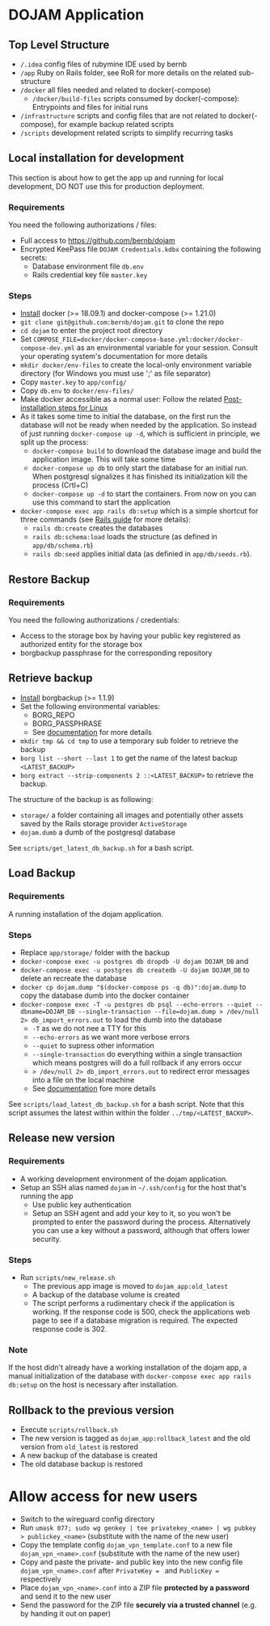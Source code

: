 # DOJAM Application

## Top Level Structure
* `/.idea` config files of rubymine IDE used by bernb
* `/app` Ruby on Rails folder, see RoR for more details on the related sub-structure
* `/docker` all files needed and related to docker(-compose)
  * `/docker/build-files` scripts consumed by docker(-compose): Entrypoints and files for initial runs
* `/infrastructure` scripts and config files that are not related to docker(-compose), for example backup related scripts
* `/scripts` development related scripts to simplify recurring tasks

## Local installation for development
This section is about how to get the app up and running for local development, DO NOT use this for production deployment.

### Requirements
You need the following authorizations / files:
* Full access to https://github.com/bernb/dojam
* Encrypted KeePass file `DOJAM Credentials.kdbx` containing the following secrets:
  * Database environment file `db.env`
  * Rails credential key file `master.key`

### Steps
* [Install](https://docs.docker.com/compose/install/) docker (>= 18.09.1) and docker-compose (>= 1.21.0)
* `git clone git@github.com:bernb/dojam.git` to clone the repo
* `cd dojam` to enter the project root directory
* Set `COMPOSE_FILE=docker/docker-compose-base.yml:docker/docker-compose-dev.yml` as an environmental variable for your session. Consult your operating system's documentation for more details 
* `mkdir docker/env-files` to create the local-only environment variable directory (for Windows you must use ';' as file separator)
* Copy `master.key` to `app/config/`
* Copy `db.env` to `docker/env-files/`
* Make docker accessible as a normal user: Follow the related [Post-installation steps for Linux](https://docs.docker.com/engine/install/linux-postinstall/)
* As it takes some time to initial the database, on the first run the database will not be ready when needed by the application. So instead of just running `docker-compose up -d`, which is sufficient in principle, we split up the process:
  * `docker-compose build` to download the database image and build the application image. This will take some time
  * `docker-compose up db` to only start the database for an initial run. When postgresql signalizes it has finished its initialization kill the process (Crtl+C)
  * `docker-compose up -d` to start the containers. From now on you can use this command to start the application
* `docker-compose exec app rails db:setup` which is a simple shortcut for three commands (see [Rails guide](https://guides.rubyonrails.org/active_record_migrations.html) for more details):
  * `rails db:create` creates the databases
  * `rails db:schema:load` loads the structure (as defined in `app/db/schema.rb`)
  * `rails db:seed` applies initial data (as definied in `app/db/seeds.rb`).
  
## Restore Backup

### Requirements
You need the following authorizations / credentials:
* Access to the storage box by having your public key registered as authorized entity for the storage box
* borgbackup passphrase for the corresponding repository

## Retrieve backup
* [Install](https://borgbackup.readthedocs.io/en/stable/installation.html) borgbackup (>= 1.1.9)
* Set the following environmental variables:
  * BORG_REPO
  * BORG_PASSPHRASE 
  * See [documentation](https://borgbackup.readthedocs.io/en/stable/usage/general.html#environment-variables) for more details
* `mkdir tmp && cd tmp` to use a temporary sub folder to retrieve the backup
* `borg list --short --last 1` to get the name of the latest backup `<LATEST_BACKUP>`
* `borg extract --strip-components 2 ::<LATEST_BACKUP>` to retrieve the backup.

The structure of the backup is as following:
* `storage/` a folder containing all images and potentially other assets saved by the Rails storage provider `ActiveStorage`
* `dojam.dumb` a dumb of the postgresql database

See `scripts/get_latest_db_backup.sh` for a bash script.

## Load Backup

### Requirements
A running installation of the dojam application.

### Steps
* Replace `app/storage/` folder with the backup
* `docker-compose exec -u postgres db dropdb -U dojam DOJAM_DB` and 
* `docker-compose exec -u postgres db createdb -U dojam DOJAM_DB` to delete an recreate the database
* `docker cp dojam.dump "$(docker-compose ps -q db)":dojam.dump` to copy the database dumb into the docker container
* `docker-compose exec -T -u postgres db psql --echo-errors --quiet --dbname=DOJAM_DB --single-transaction --file=dojam.dump > /dev/null 2> db_import_errors.out` to load the dumb into the database
  * `-T` as we do not nee a TTY for this
  * `--echo-errors` as we want more verbose errors
  * `--quiet` to supress other information
  * `--single-transaction` do everything within a single transaction which means postgres will do a full rollback if any errors occur
  * `> /dev/null 2> db_import_errors.out` to redirect error messages into a file on the local machine
  * See [documentation](https://docs.docker.com/compose/reference/exec/) fore more details

See `scripts/load_latest_db_backup.sh` for a bash script. Note that this script assumes the latest within within the folder `../tmp/<LATEST_BACKUP>`.

## Release new version

### Requirements
* A working development environment of the dojam application.
* Setup an SSH alias named `dojam` in `~/.ssh/config` for the host that's running the app
  * Use public key authentication
  * Setup an SSH agent and add your key to it, so you won't be prompted to enter the password during the process. Alternatively you can use a key without a password, although that offers lower security.

### Steps
* Run `scripts/new_release.sh`
  * The previous app image is moved to `dojam_app:old_latest`
  * A backup of the database volume is created
  * The script performs a rudimentary check if the application is working. If the response code is 500, check the applications web page to see if a database migration is required. The expected response code is 302.

### Note
If the host didn't already have a working installation of the dojam app, a manual initialization of the database with `docker-compose exec app rails db:setup` on the host is necessary after installation.

## Rollback to the previous version
* Execute `scripts/rollback.sh`
 * The new version is tagged as `dojam_app:rollback_latest` and the old version from `old_latest` is restored
 * A new backup of the database is created
 * The old database backup is restored

# Allow access for new users
* Switch to the wireguard config directory
* Run `umask 077; sudo wg genkey | tee privatekey_<name> | wg pubkey > publickey_<name>` (substitute <name> with the name of the new user)
* Copy the template config `dojam_vpn_template.conf` to a new file `dojam_vpn_<name>.conf` (substitute <name> with the name of the new user)
* Copy and paste the private- and public key into the new config file `dojam_vpn_<name>.conf` after `PrivateKey = ` and `PublicKey = ` respectively
* Place `dojam_vpn_<name>.conf` into a ZIP file **protected by a password** and send it to the new user
* Send the password for the ZIP file **securely via a trusted channel** (e.g. by handing it out on paper)

